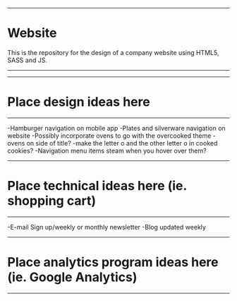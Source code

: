 ******************************************************************************************
# Website                                                                                
This is the repository for the design of a company website using HTML5, SASS and JS.  
******************************************************************************************





******************************************************************************************
# Place design ideas here

*****************************************************************************************
-Hamburger navigation on mobile app
-Plates and silverware navigation on website
-Possibly incorporate ovens to go with the overcooked theme
-ovens on side of title?
-make the letter o and the other letter o in cooked cookies?
-Navigation menu items steam when you hover over them?

******************************************************************************************
# Place technical ideas here (ie. shopping cart)

******************************************************************************************
-E-mail Sign up/weekly or monthly newsletter
-Blog updated weekly
 



******************************************************************************************
# Place analytics program ideas here (ie. Google Analytics)

******************************************************************************************
